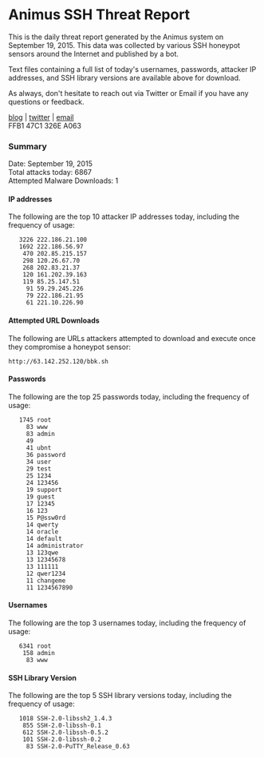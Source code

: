 # Animus SSH Threat Report

This is the daily threat report generated by the Animus system on September 19, 2015. This data was collected by various SSH honeypot sensors around the Internet and published by a bot.  

Text files containing a full list of today's usernames, passwords, attacker IP addresses, and SSH library versions are available above for download.  

As always, don't hesitate to reach out via Twitter or Email if you have any questions or feedback.  

[blog](http://morris.guru) | [twitter](https://twitter.com/andrew___morris) | [email](mailto:andrew@morris.guru)  
FFB1 47C1 326E A063  

### Summary

Date: September 19, 2015  
Total attacks today: 6867  
Attempted Malware Downloads: 1 

#### IP addresses
The following are the top 10 attacker IP addresses today, including the frequency of usage:
```
   3226 222.186.21.100
   1692 222.186.56.97
    470 202.85.215.157
    298 120.26.67.70
    268 202.83.21.37
    120 161.202.39.163
    119 85.25.147.51
     91 59.29.245.226
     79 222.186.21.95
     61 221.10.226.90
```

#### Attempted URL Downloads
The following are URLs attackers attempted to download and execute once they compromise a honeypot sensor:
```
http://63.142.252.120/bbk.sh
```

#### Passwords
The following are the top 25 passwords today, including the frequency of usage:
```
   1745 root
     83 www
     83 admin
     49 
     41 ubnt
     36 password
     34 user
     29 test
     25 1234
     24 123456
     19 support
     19 guest
     17 12345
     16 123
     15 P@ssw0rd
     14 qwerty
     14 oracle
     14 default
     14 administrator
     13 123qwe
     13 12345678
     13 111111
     12 qwer1234
     11 changeme
     11 1234567890
```

#### Usernames
The following are the top 3 usernames today, including the frequency of usage:
```
   6341 root
    158 admin
     83 www
```

#### SSH Library Version
The following are the top 5 SSH library versions today, including the frequency of usage:
```
   1018 SSH-2.0-libssh2_1.4.3
    855 SSH-2.0-libssh-0.1
    612 SSH-2.0-libssh-0.5.2
    101 SSH-2.0-libssh-0.2
     83 SSH-2.0-PuTTY_Release_0.63
```
